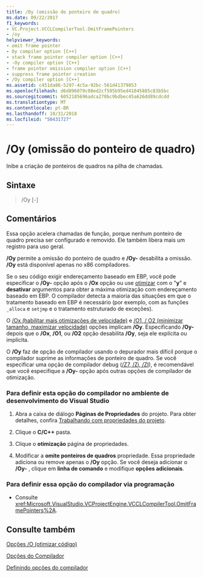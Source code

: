 ```yaml
---
title: /Oy (omissão do ponteiro de quadro)
ms.date: 09/22/2017
f1_keywords:
- VC.Project.VCCLCompilerTool.OmitFramePointers
- /oy
helpviewer_keywords:
- omit frame pointer
- Oy compiler option [C++]
- stack frame pointer compiler option [C++]
- -Oy compiler option [C++]
- frame pointer omission compiler option [C++]
- suppress frame pointer creation
- /Oy compiler option [C++]
ms.assetid: c451da86-5297-4c5a-92bc-561d41379853
ms.openlocfilehash: d6d896079c08ed2cf595b95ed41045885c83b5bc
ms.sourcegitcommit: 6052185696adca270bc9bdbec45a626dd89cdcdd
ms.translationtype: MT
ms.contentlocale: pt-BR
ms.lasthandoff: 10/31/2018
ms.locfileid: "50431727"
---
```

# <a name="oy-frame-pointer-omission"></a>/Oy (omissão do ponteiro de quadro)

Inibe a criação de ponteiros de quadros na pilha de chamadas.

## <a name="syntax"></a>Sintaxe

> /Oy [-]

## <a name="remarks"></a>Comentários

Essa opção acelera chamadas de função, porque nenhum ponteiro de quadro precisa ser configurado e removido. Ele também libera mais um registro para uso geral.

**/Oy** permite a omissão do ponteiro de quadro e **/Oy-** desabilita a omissão. **/Oy** está disponível apenas no x86 compiladores.

Se o seu código exigir endereçamento baseado em EBP, você pode especificar o **/Oy-** opção após o **/Ox** opção ou use [otimizar](../../preprocessor/optimize.md) com o "**y**" e **desativar** argumentos para obter a máxima otimização com endereçamento baseado em EBP. O compilador detecta a maioria das situações em que o tratamento baseado em EBP é necessário (por exemplo, com as funções `_alloca` e `setjmp` e o tratamento estruturado de exceções).

O [/Ox (habilitar mais otimizações de velocidade)](../../build/reference/ox-full-optimization.md) e [/O1, / O2 (minimizar tamanho, maximizar velocidade)](../../build/reference/o1-o2-minimize-size-maximize-speed.md) opções implicam **/Oy**. Especificando **/Oy-** depois que o **/Ox**, **/O1**, ou **/O2** opção desabilita **/Oy**, seja ele explícita ou implícita.

O **/Oy** faz de opção de compilador usando o depurador mais difícil porque o compilador suprime as informações de ponteiro de quadro. Se você especificar uma opção de compilador debug ([/Z7, /Zi, /ZI](../../build/reference/z7-zi-zi-debug-information-format.md)), é recomendável que você especifique a **/Oy-** opção após outras opções de compilador de otimização.

### <a name="to-set-this-compiler-option-in-the-visual-studio-development-environment"></a>Para definir esta opção do compilador no ambiente de desenvolvimento do Visual Studio

1. Abra a caixa de diálogo **Páginas de Propriedades** do projeto. Para obter detalhes, confira [Trabalhando com propriedades do projeto](../../ide/working-with-project-properties.md).

1. Clique o **C/C++** pasta.

1. Clique o **otimização** página de propriedades.

1. Modificar a **omite ponteiros de quadros** propriedade. Essa propriedade adiciona ou remove apenas o **/Oy** opção. Se você deseja adicionar o **/Oy-** , clique em **linha de comando** e modifique **opções adicionais**.

### <a name="to-set-this-compiler-option-programmatically"></a>Para definir essa opção do compilador via programação

- Consulte <xref:Microsoft.VisualStudio.VCProjectEngine.VCCLCompilerTool.OmitFramePointers%2A>.

## <a name="see-also"></a>Consulte também

[Opções /O (otimizar código)](../../build/reference/o-options-optimize-code.md)

[Opções do Compilador](../../build/reference/compiler-options.md)

[Definindo opções do compilador](../../build/reference/setting-compiler-options.md)
